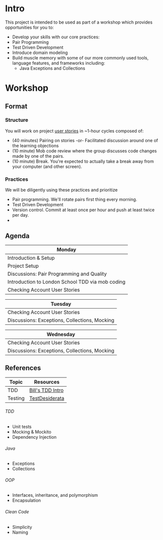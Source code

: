 # Intro

This project is intended to be used as part of a workshop which provides opportunities for you to:
* Develop your skills with our core practices:
* Pair Programming
* Test Driven Development
* Introduce domain modeling
* Build muscle memory with some of our more commonly used tools, language features, and frameworks including:
  * Java Exceptions and Collections

# Workshop
## Format
### Structure
You will work on project [user stories](User-Stories.md) in ~1-hour cycles
composed of:

* (40 minutes) Pairing on stories -or- Facilitated discussion around one of the learning objections
* (10 minute) Mob code review where the group discusses code changes made by one of the pairs.
* (10 minute) Break. You're expected to actually take a break away from your computer (and other screen).

### Practices
We will be diligently using these practices and prioritize 
* Pair programming. We'll rotate pairs first thing every morning.
* Test Driven Development
* Version control. Commit at least once per hour and push at least twice per day.
*

## Agenda

| Monday                                           |
|--------------------------------------------------|
| Introduction & Setup                             |
| Project Setup                                    |
| Discussions: Pair Programming and Quality        |
| Introduction to London School TDD via mob coding |
| Checking Account User Stories                    |

| Tuesday                                       |
|-----------------------------------------------|
| Checking Account User Stories                 |
| Discussions: Exceptions, Collections, Mocking |

| Wednesday                                     |
|-----------------------------------------------|
| Checking Account User Stories                 |
| Discussions: Exceptions, Collections, Mocking |

## References
| Topic   | Resources |
|---------| ---------------------------------------------------------------- |
| TDD     | [Bill's TDD Intro](https://github.com/BillSchofield/TDDIntro/)   |
| Testing | [TestDesiderata](https://kentbeck.github.io/TestDesiderata/)   |


###### TDD

* Unit tests
* Mocking & Mockito
* Dependency Injection

###### Java

* Exceptions
* Collections

###### OOP

* Interfaces, inheritance, and polymorphism
* Encapsulation

###### Clean Code

* Simplicity
* Naming
